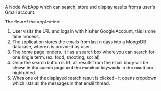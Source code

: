 A Node WebApp which can search, store and display results from a user's Gmail account.

The flow of the application:

1. User visits the URL and logs in with his/her Google Account, this is one time process. 
2. The application stores the emails from last n days into a MongoDB database,  where n is provided by user.
2. The home page renders. It has a search box where you can search for one single term. (ex. food, shooting, social)
3. Once the search button is hit, all results from the email body will be shown in the search page and the matched keywords in the result are highlighted.
4. When one of the displayed search result is clicked - it opens dropdown which lists all the messages in that email thread.
